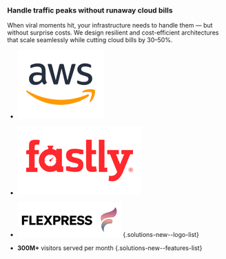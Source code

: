 ### Handle traffic peaks without runaway cloud bills

When viral moments hit, your infrastructure needs to handle
them — but without surprise costs. We design resilient and cost-efficient
architectures that scale seamlessly while cutting cloud bills by 30–50%.

- ![AWS](img/logo-aws.svg)
- ![Fastly](img/logo-fastly.svg)
- ![Flexpress](img/logo-flexpress.png)
{.solutions-new--logo-list}

- **300M+** visitors served per month
{.solutions-new--features-list}
